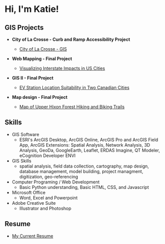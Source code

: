 <h1>Hi, I'm Katie! </h1>

<h2> GIS Projects </h2>

- <b> City of La Crosse - Curb and Ramp Accessibility Project </b>
  - [City of La Crosse - GIS](https://github.com/kjgrover22)
  
 - <b> Web Mapping - Final Project </b>
   - [Visualizing Interstate Impacts in US Cities](https://github.com/kjgrover22)
  
 - <b> GIS II - Final Project </b>
   - [EV Station Location Suitability in Two Canadian Cities](https://github.com/kjgrover22)
  
 - <b> Map design - Final Project </b> 
   - [Map of Upper Hixon Forest Hiking and Biking Trails](https://github.com/kjgrover22)

<h2> Skills </h2>

- GIS Software
    - ESRI's ArcGIS Desktop, ArcGIS Online, ArcGIS Pro and ArcGIS Field App, ArcGIS Extensions: Spatial Analysis, Network Analysis, 3D Analysis, GeoDa, GoogleEarth, Leaflet, ERDAS Imagine, QT Modeler, eCognition Developer ENVI
- GIS Skills
    - spatial analysis, field data collection, cartography, map design, database management, model building, project managment, digitization, geo-referencing 
- Computer Programing / Web Development  
    - Basic Python understanding, Basic HTML, CSS, and Javascript 
- Microsoft Office
    - Word, Excel and Powerpoint
- Adobe Creative Suite
    - Illustrator and Photoshop 


<h2> Resume </h2>

- [My Current Resume](https://github.com/kjgrover22) 
